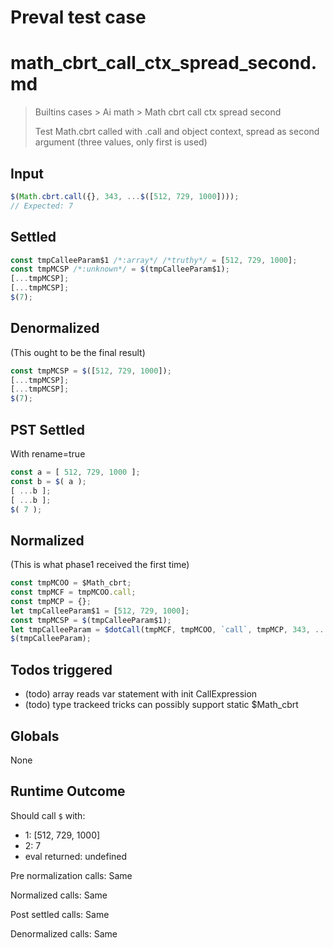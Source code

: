 # Preval test case

# math_cbrt_call_ctx_spread_second.md

> Builtins cases > Ai math > Math cbrt call ctx spread second
>
> Test Math.cbrt called with .call and object context, spread as second argument (three values, only first is used)

## Input

`````js filename=intro
$(Math.cbrt.call({}, 343, ...$([512, 729, 1000])));
// Expected: 7
`````


## Settled


`````js filename=intro
const tmpCalleeParam$1 /*:array*/ /*truthy*/ = [512, 729, 1000];
const tmpMCSP /*:unknown*/ = $(tmpCalleeParam$1);
[...tmpMCSP];
[...tmpMCSP];
$(7);
`````


## Denormalized
(This ought to be the final result)

`````js filename=intro
const tmpMCSP = $([512, 729, 1000]);
[...tmpMCSP];
[...tmpMCSP];
$(7);
`````


## PST Settled
With rename=true

`````js filename=intro
const a = [ 512, 729, 1000 ];
const b = $( a );
[ ...b ];
[ ...b ];
$( 7 );
`````


## Normalized
(This is what phase1 received the first time)

`````js filename=intro
const tmpMCOO = $Math_cbrt;
const tmpMCF = tmpMCOO.call;
const tmpMCP = {};
let tmpCalleeParam$1 = [512, 729, 1000];
const tmpMCSP = $(tmpCalleeParam$1);
let tmpCalleeParam = $dotCall(tmpMCF, tmpMCOO, `call`, tmpMCP, 343, ...tmpMCSP);
$(tmpCalleeParam);
`````


## Todos triggered


- (todo) array reads var statement with init CallExpression
- (todo) type trackeed tricks can possibly support static $Math_cbrt


## Globals


None


## Runtime Outcome


Should call `$` with:
 - 1: [512, 729, 1000]
 - 2: 7
 - eval returned: undefined

Pre normalization calls: Same

Normalized calls: Same

Post settled calls: Same

Denormalized calls: Same
